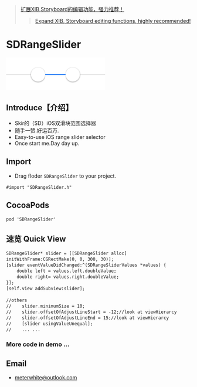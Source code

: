 > [扩展XIB,Storyboard的编辑功能，强力推荐！](https://github.com/Meterwhite/XICommand)
>> [Expand XIB, Storyboard editing functions, highly recommended!](https://github.com/Meterwhite/XICommand)
# SDRangeSlider
![SDRangeSlider icon](https://raw.githubusercontent.com/Meterwhite/SDRangeSlider/master/title.png)

## Introduce【介绍】
* Skir的（SD）iOS双滑块范围选择器
* 随手一赞.好运百万.
* Easy-to-use iOS range slider selector
* Once start me.Day day up.

## Import
- Drag floder `SDRangeSlider` to your project.
```objc
#import "SDRangeSlider.h"
```
## CocoaPods
```
pod 'SDRangeSlider'
```

## 速览 Quick View
```objc
SDRangeSlider* slider = [[SDRangeSlider alloc] initWithFrame:CGRectMake(0, 0, 300, 30)];
[slider eventValueDidChanged:^(SDRangeSliderValues *values) {
    double left = values.left.doubleValue;
    double right= values.right.doubleValue;
}];
[self.view addSubview:slider];

//others
//    slider.minimumSize = 10;
//    slider.offsetOfAdjustLineStart = -12;//look at viewHierarcy
//    slider.offsetOfAdjustLineEnd = 15;//look at viewHierarcy
//    [slider usingValueUnequal];
//    ... ...
```
### More code in demo ...

## Email
- meterwhite@outlook.com

